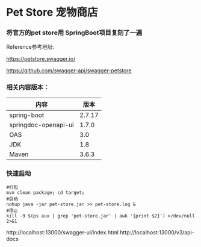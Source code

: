 # Pet Store 宠物商店
### 将官方的pet store用 SpringBoot项目复刻了一遍
Reference参考地址:

https://petstore.swagger.io/

https://github.com/swagger-api/swagger-petstore


### 相关内容版本：

| 内容                   | 版本     |
|----------------------|--------|
| spring-boot          | 2.7.17 |
| springdoc-openapi-ui | 1.7.0  |
| OAS                  | 3.0    |
| JDK                  | 1.8    |
| Maven                | 3.6.3  |


### 快速启动
```
#打包
mvn clean package; cd target;
#启动
nohup java -jar pet-store.jar >> pet-store.log &
#停止
kill -9 $(ps aux | grep 'pet-store.jar' | awk '{print $2}') >/dev/null 2>&1
```
http://localhost:13000/swagger-ui/index.html
http://localhost:13000/v3/api-docs
